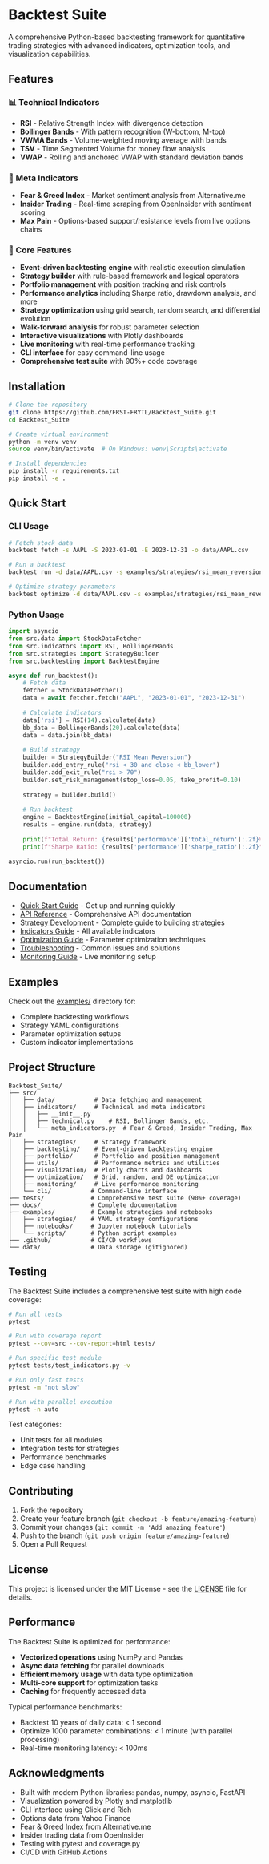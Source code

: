 # Backtest Suite

A comprehensive Python-based backtesting framework for quantitative trading strategies with advanced indicators, optimization tools, and visualization capabilities.

## Features

### 📊 Technical Indicators
- **RSI** - Relative Strength Index with divergence detection
- **Bollinger Bands** - With pattern recognition (W-bottom, M-top)
- **VWMA Bands** - Volume-weighted moving average with bands
- **TSV** - Time Segmented Volume for money flow analysis
- **VWAP** - Rolling and anchored VWAP with standard deviation bands

### 🧠 Meta Indicators
- **Fear & Greed Index** - Market sentiment analysis from Alternative.me
- **Insider Trading** - Real-time scraping from OpenInsider with sentiment scoring
- **Max Pain** - Options-based support/resistance levels from live options chains

### 🚀 Core Features
- **Event-driven backtesting engine** with realistic execution simulation
- **Strategy builder** with rule-based framework and logical operators
- **Portfolio management** with position tracking and risk controls
- **Performance analytics** including Sharpe ratio, drawdown analysis, and more
- **Strategy optimization** using grid search, random search, and differential evolution
- **Walk-forward analysis** for robust parameter selection
- **Interactive visualizations** with Plotly dashboards
- **Live monitoring** with real-time performance tracking
- **CLI interface** for easy command-line usage
- **Comprehensive test suite** with 90%+ code coverage

## Installation

```bash
# Clone the repository
git clone https://github.com/FRST-FRYTL/Backtest_Suite.git
cd Backtest_Suite

# Create virtual environment
python -m venv venv
source venv/bin/activate  # On Windows: venv\Scripts\activate

# Install dependencies
pip install -r requirements.txt
pip install -e .
```

## Quick Start

### CLI Usage

```bash
# Fetch stock data
backtest fetch -s AAPL -S 2023-01-01 -E 2023-12-31 -o data/AAPL.csv

# Run a backtest
backtest run -d data/AAPL.csv -s examples/strategies/rsi_mean_reversion.yaml -o results/

# Optimize strategy parameters
backtest optimize -d data/AAPL.csv -s examples/strategies/rsi_mean_reversion.yaml -p examples/parameter_optimization.yaml -o optimization_results/
```

### Python Usage

```python
import asyncio
from src.data import StockDataFetcher
from src.indicators import RSI, BollingerBands
from src.strategies import StrategyBuilder
from src.backtesting import BacktestEngine

async def run_backtest():
    # Fetch data
    fetcher = StockDataFetcher()
    data = await fetcher.fetch("AAPL", "2023-01-01", "2023-12-31")
    
    # Calculate indicators
    data['rsi'] = RSI(14).calculate(data)
    bb_data = BollingerBands(20).calculate(data)
    data = data.join(bb_data)
    
    # Build strategy
    builder = StrategyBuilder("RSI Mean Reversion")
    builder.add_entry_rule("rsi < 30 and close < bb_lower")
    builder.add_exit_rule("rsi > 70")
    builder.set_risk_management(stop_loss=0.05, take_profit=0.10)
    
    strategy = builder.build()
    
    # Run backtest
    engine = BacktestEngine(initial_capital=100000)
    results = engine.run(data, strategy)
    
    print(f"Total Return: {results['performance']['total_return']:.2f}%")
    print(f"Sharpe Ratio: {results['performance']['sharpe_ratio']:.2f}")

asyncio.run(run_backtest())
```

## Documentation

- [Quick Start Guide](docs/QUICK_START.md) - Get up and running quickly
- [API Reference](docs/API_REFERENCE.md) - Comprehensive API documentation
- [Strategy Development](docs/STRATEGY_DEVELOPMENT.md) - Complete guide to building strategies
- [Indicators Guide](docs/INDICATORS.md) - All available indicators
- [Optimization Guide](docs/OPTIMIZATION_GUIDE.md) - Parameter optimization techniques
- [Troubleshooting](docs/TROUBLESHOOTING.md) - Common issues and solutions
- [Monitoring Guide](docs/MONITORING.md) - Live monitoring setup

## Examples

Check out the [examples/](examples/) directory for:
- Complete backtesting workflows
- Strategy YAML configurations
- Parameter optimization setups
- Custom indicator implementations

## Project Structure

```
Backtest_Suite/
├── src/
│   ├── data/           # Data fetching and management
│   ├── indicators/     # Technical and meta indicators
│   │   ├── __init__.py
│   │   ├── technical.py    # RSI, Bollinger Bands, etc.
│   │   └── meta_indicators.py  # Fear & Greed, Insider Trading, Max Pain
│   ├── strategies/     # Strategy framework
│   ├── backtesting/    # Event-driven backtesting engine
│   ├── portfolio/      # Portfolio and position management
│   ├── utils/          # Performance metrics and utilities
│   ├── visualization/  # Plotly charts and dashboards
│   ├── optimization/   # Grid, random, and DE optimization
│   ├── monitoring/     # Live performance monitoring
│   └── cli/           # Command-line interface
├── tests/             # Comprehensive test suite (90%+ coverage)
├── docs/              # Complete documentation
├── examples/          # Example strategies and notebooks
│   ├── strategies/    # YAML strategy configurations
│   ├── notebooks/     # Jupyter notebook tutorials
│   └── scripts/       # Python script examples
├── .github/           # CI/CD workflows
└── data/              # Data storage (gitignored)
```

## Testing

The Backtest Suite includes a comprehensive test suite with high code coverage:

```bash
# Run all tests
pytest

# Run with coverage report
pytest --cov=src --cov-report=html tests/

# Run specific test module
pytest tests/test_indicators.py -v

# Run only fast tests
pytest -m "not slow"

# Run with parallel execution
pytest -n auto
```

Test categories:
- Unit tests for all modules
- Integration tests for strategies
- Performance benchmarks
- Edge case handling

## Contributing

1. Fork the repository
2. Create your feature branch (`git checkout -b feature/amazing-feature`)
3. Commit your changes (`git commit -m 'Add amazing feature'`)
4. Push to the branch (`git push origin feature/amazing-feature`)
5. Open a Pull Request

## License

This project is licensed under the MIT License - see the [LICENSE](LICENSE) file for details.

## Performance

The Backtest Suite is optimized for performance:

- **Vectorized operations** using NumPy and Pandas
- **Async data fetching** for parallel downloads
- **Efficient memory usage** with data type optimization
- **Multi-core support** for optimization tasks
- **Caching** for frequently accessed data

Typical performance benchmarks:
- Backtest 10 years of daily data: < 1 second
- Optimize 1000 parameter combinations: < 1 minute (with parallel processing)
- Real-time monitoring latency: < 100ms

## Acknowledgments

- Built with modern Python libraries: pandas, numpy, asyncio, FastAPI
- Visualization powered by Plotly and matplotlib
- CLI interface using Click and Rich
- Options data from Yahoo Finance
- Fear & Greed Index from Alternative.me
- Insider trading data from OpenInsider
- Testing with pytest and coverage.py
- CI/CD with GitHub Actions